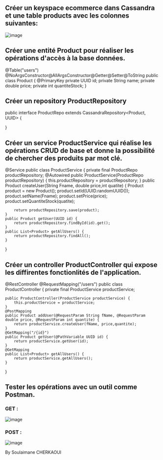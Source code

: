 ## Créer un keyspace ecommerce dans Cassandra et une table products avec les colonnes suivantes:

![image](https://github.com/SoulaimaneCherkaoui/SimpleApp-Spring-Cassandra/assets/133413185/ed4ebbab-7de4-4a6f-bee0-b849d339d7d7)

## Créer une entité Product pour réaliser les opérations d'accès à la base données.

@Table("users")
@NoArgsConstructor@AllArgsConstructor@Getter@Setter@ToString
public class Product {
    @PrimaryKey
    private UUID id;
    private String name;
    private double price;
    private int quantiteStock;
}

## Créer un repository ProductRepository

public interface ProductRepo extends CassandraRepository<Product, UUID> {

}

## Créer un service ProductService qui réalise les opérations CRUD de base et donne la possibilité de chercher des produits par mot clé.

@Service
public class ProductService {
    private final ProductRepo productRepository;
    @Autowired
    public ProductService(ProductRepo productRepository) {
        this.productRepository = productRepository;
    }
    public Product createUser(String Fname, double price,int quatite) {
        Product product = new Product();
        product.setId(UUID.randomUUID());
        product.setName(Fname);
        product.setPrice(price);
        product.setQuantiteStock(quatite);


        return productRepository.save(product);
    }
    public Product getUser(UUID id) {
        return productRepository.findById(id).get();
    }
    public List<Product> getAllUsers() {
        return productRepository.findAll();
    }
}

## Créer un controller ProductController qui expose les diffirentes fonctionlités de l'application.

@RestController
@RequestMapping("/users")
public class ProductController {
    private final ProductService productService;

    public ProductController(ProductService productService) {
        this.productService = productService;
    }
    @PostMapping
    public Product addUser(@RequestParam String fName, @RequestParam double price, @RequestParam int quantite) {
        return productService.createUser(fName, price,quantite);
    }
    @GetMapping("/{id}")
    public Product getUser(@PathVariable UUID id) {
        return productService.getUser(id);
    }
    @GetMapping
    public List<Product> getAllUsers() {
        return productService.getAllUsers();
    }
}

## Tester les opérations avec un outil comme Postman.
### GET :
![image](https://github.com/SoulaimaneCherkaoui/SimpleApp-Spring-Cassandra/assets/133413185/68ae0ccb-aa42-4f0f-ab06-f8d68db88bd3)
 ### POST :
 ![image](https://github.com/SoulaimaneCherkaoui/SimpleApp-Spring-Cassandra/assets/133413185/1bbc6a6f-7b54-4524-a44c-cf4b11e8b9ac)

By Soulaimane CHERKAOUI
